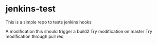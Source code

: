 # jenkins-test
This is a simple repo to tests jenkins hooks

A modification this should trigger a build2
Try modification on master
Try modification through pull req
